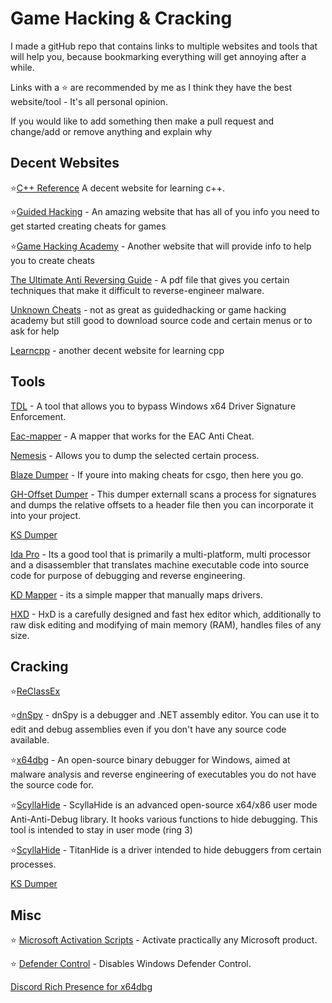# Game Hacking & Cracking

I made a gitHub repo that contains links to multiple websites and tools that will help you, because bookmarking everything will get annoying after a while.

Links with a ⭐ are recommended by me as I think they have the best website/tool - It's all personal opinion.

If you would like to add something then make a pull request and change/add or remove anything and explain why


## Decent Websites
⭐[C++ Reference](https://en.cppreference.com/w/)  A decent website for learning c++.

⭐[Guided Hacking](https://guidedhacking.com/) - An amazing website that has all of you info you need to get started creating cheats for games

⭐[Game Hacking Academy](https://gamehacking.academy/about) - Another website that will provide info to help you to create cheats

[The Ultimate Anti Reversing Guide](https://anti-reversing.com/Downloads/Anti-Reversing/The_Ultimate_Anti-Reversing_Reference.pdf) - A pdf file that gives you certain techniques that make it difficult to reverse-engineer malware.

[Unknown Cheats](https://www.unknowncheats.me/forum/index.php) - not as great as guidedhacking or game hacking academy but still good to download source code and certain menus or to ask for help

[Learncpp](https://www.learncpp.com/) - another decent website for learning cpp

## Tools
[TDL](https://github.com/hfiref0x/TDL) - A tool that allows you to bypass Windows x64 Driver Signature Enforcement.

[Eac-mapper](https://github.com/Compiled-Code/eac-mapper) - A mapper that works for the EAC Anti Cheat.

[Nemesis](https://github.com/not-matthias/Nemesis) - Allows you to dump the selected certain process.

[Blaze Dumper](https://github.com/Akandesh/blazedumper) - If youre into making cheats for csgo, then here you go.

[GH-Offset Dumper](https://github.com/guided-hacking/GH-Offset-Dumper) - This dumper externall scans a process for signatures and dumps the relative offsets to a header file then you can incorporate it into your project.

[KS Dumper](https://github.com/EquiFox/KsDumper) 

[Ida Pro](https://mega.nz/file/jMJgEDBJ#HXf7R9fRJ1a5jyKNB-GSW2uj-O5FMYadMVqIY4uD3Gs) - Its a good tool that is primarily a multi-platform, multi processor and a disassembler that translates machine executable code into source code for purpose of debugging and reverse engineering.

[KD Mapper](https://github.com/TheCruZ/kdmapper) - its a simple mapper that manually maps drivers.

[HXD](https://mh-nexus.de/en/hxd/) - HxD is a carefully designed and fast hex editor which, additionally to raw disk editing and modifying of main memory (RAM), handles files of any size.

## Cracking
⭐[ReClassEx](https://github.com/ajkhoury/ReClassEx)

⭐[dnSpy](https://github.com/dnSpy/dnSpy) - dnSpy is a debugger and .NET assembly editor. You can use it to edit and debug assemblies even if you don't have any source code available.

⭐[x64dbg](https://github.com/x64dbg/x64dbg) - An open-source binary debugger for Windows, aimed at malware analysis and reverse engineering of executables you do not have the source code for.

⭐[ScyllaHide](https://github.com/x64dbg/ScyllaHide) - ScyllaHide is an advanced open-source x64/x86 user mode Anti-Anti-Debug library. It hooks various functions to hide debugging. This tool is intended to stay in user mode (ring 3)

⭐[ScyllaHide](https://github.com/mrexodia/titanhide) - TitanHide is a driver intended to hide debuggers from certain processes.

[KS Dumper](https://github.com/EquiFox/KsDumper) 

## Misc
⭐ [Microsoft Activation Scripts](https://github.com/massgravel/Microsoft-Activation-Scripts) - Activate practically any Microsoft product.

⭐ [Defender Control](https://github.com/qtkite/defender-control) - Disables Windows Defender Control.

[Discord Rich Presence for x64dbg](https://github.com/EinTim23/Discord-rich-presence-for-x64dbg)

